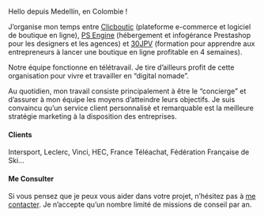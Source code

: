 Hello depuis Medellín, en Colombie ! 

J’organise mon temps entre [Clicboutic](http://clicboutic.com/) (plateforme e-commerce et logiciel de boutique en ligne), [PS Engine](http://clicboutic.com/psengine/) (hébergement et infogérance Prestashop pour les designers et les agences) et [30JPV]() (formation pour apprendre aux entrepreneurs à lancer une boutique en ligne profitable en 4 semaines).

Notre équipe fonctionne en télétravail. Je tire d’ailleurs profit de cette organisation pour vivre et travailler en “digital nomade”.

Au quotidien, mon travail consiste principalement à être le “concierge” et d’assurer à mon équipe les moyens d’atteindre leurs objectifs. Je suis convaincu qu’un service client personnalisé et remarquable est la meilleure stratégie marketing à la disposition des entreprises.

#### Clients
Intersport, Leclerc, Vinci, HEC, France Téléachat, Fédération Française de Ski...

#### Me Consulter
Si vous pensez que je peux vous aider dans votre projet, n’hésitez pas à [me contacter](tarik.peudon@clicboutic.com). Je n’accepte qu’un nombre limité de missions de conseil par an.
